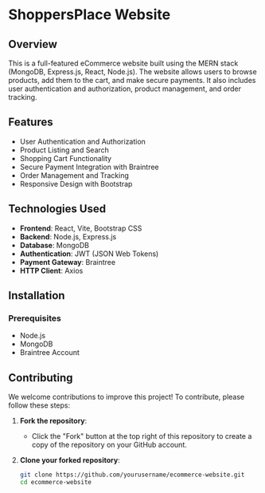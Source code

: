 # ShoppersPlace Website

## Overview
This is a full-featured eCommerce website built using the MERN stack (MongoDB, Express.js, React, Node.js). The website allows users to browse products, add them to the cart, and make secure payments. It also includes user authentication and authorization, product management, and order tracking.

## Features
- User Authentication and Authorization
- Product Listing and Search
- Shopping Cart Functionality
- Secure Payment Integration with Braintree
- Order Management and Tracking
- Responsive Design with Bootstrap

## Technologies Used
- **Frontend**: React, Vite, Bootstrap CSS
- **Backend**: Node.js, Express.js
- **Database**: MongoDB
- **Authentication**: JWT (JSON Web Tokens)
- **Payment Gateway**: Braintree
- **HTTP Client**: Axios

## Installation

### Prerequisites
- Node.js
- MongoDB
- Braintree Account


## Contributing

We welcome contributions to improve this project! To contribute, please follow these steps:

1. **Fork the repository**:
   - Click the "Fork" button at the top right of this repository to create a copy of the repository on your GitHub account.

2. **Clone your forked repository**:
   ```bash
   git clone https://github.com/yourusername/ecommerce-website.git
   cd ecommerce-website

